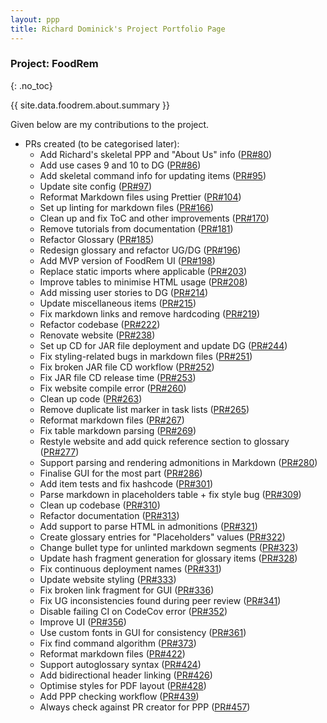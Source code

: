 ```yaml
---
layout: ppp
title: Richard Dominick's Project Portfolio Page
---
```


<!-- markdownlint-disable-next-line blanks-around-headers -->
### Project: FoodRem
{: .no_toc}

<!-- markdownlint-disable-next-line proper-names -->
{{ site.data.foodrem.about.summary }}

Given below are my contributions to the project.

* PRs created (to be categorised later):
  * Add Richard's skeletal PPP and \"About Us\" info ([PR#80](https://github.com/AY2223S1-CS2103T-W16-2/tp/pull/80))
  * Add use cases 9 and 10 to DG ([PR#86](https://github.com/AY2223S1-CS2103T-W16-2/tp/pull/86))
  * Add skeletal command info for updating items ([PR#95](https://github.com/AY2223S1-CS2103T-W16-2/tp/pull/95))
  * Update site config ([PR#97](https://github.com/AY2223S1-CS2103T-W16-2/tp/pull/97))
  * Reformat Markdown files using Prettier ([PR#104](https://github.com/AY2223S1-CS2103T-W16-2/tp/pull/104))
  * Set up linting for markdown files ([PR#166](https://github.com/AY2223S1-CS2103T-W16-2/tp/pull/166))
  * Clean up and fix ToC and other improvements ([PR#170](https://github.com/AY2223S1-CS2103T-W16-2/tp/pull/170))
  * Remove tutorials from documentation ([PR#181](https://github.com/AY2223S1-CS2103T-W16-2/tp/pull/181))
  * Refactor Glossary ([PR#185](https://github.com/AY2223S1-CS2103T-W16-2/tp/pull/185))
  * Redesign glossary and refactor UG/DG ([PR#196](https://github.com/AY2223S1-CS2103T-W16-2/tp/pull/196))
  * Add MVP version of FoodRem UI ([PR#198](https://github.com/AY2223S1-CS2103T-W16-2/tp/pull/198))
  * Replace static imports where applicable ([PR#203](https://github.com/AY2223S1-CS2103T-W16-2/tp/pull/203))
  * Improve tables to minimise HTML usage ([PR#208](https://github.com/AY2223S1-CS2103T-W16-2/tp/pull/208))
  * Add missing user stories to DG ([PR#214](https://github.com/AY2223S1-CS2103T-W16-2/tp/pull/214))
  * Update miscellaneous items ([PR#215](https://github.com/AY2223S1-CS2103T-W16-2/tp/pull/215))
  * Fix markdown links and remove hardcoding ([PR#219](https://github.com/AY2223S1-CS2103T-W16-2/tp/pull/219))
  * Refactor codebase ([PR#222](https://github.com/AY2223S1-CS2103T-W16-2/tp/pull/222))
  * Renovate website ([PR#238](https://github.com/AY2223S1-CS2103T-W16-2/tp/pull/238))
  * Set up CD for JAR file deployment and update DG ([PR#244](https://github.com/AY2223S1-CS2103T-W16-2/tp/pull/244))
  * Fix styling-related bugs in markdown files ([PR#251](https://github.com/AY2223S1-CS2103T-W16-2/tp/pull/251))
  * Fix broken JAR file CD workflow ([PR#252](https://github.com/AY2223S1-CS2103T-W16-2/tp/pull/252))
  * Fix JAR file CD release time ([PR#253](https://github.com/AY2223S1-CS2103T-W16-2/tp/pull/253))
  * Fix website compile error ([PR#260](https://github.com/AY2223S1-CS2103T-W16-2/tp/pull/260))
  * Clean up code ([PR#263](https://github.com/AY2223S1-CS2103T-W16-2/tp/pull/263))
  * Remove duplicate list marker in task lists ([PR#265](https://github.com/AY2223S1-CS2103T-W16-2/tp/pull/265))
  * Reformat markdown files ([PR#267](https://github.com/AY2223S1-CS2103T-W16-2/tp/pull/267))
  * Fix table markdown parsing ([PR#269](https://github.com/AY2223S1-CS2103T-W16-2/tp/pull/269))
  * Restyle website and add quick reference section to glossary ([PR#277](https://github.com/AY2223S1-CS2103T-W16-2/tp/pull/277))
  * Support parsing and rendering admonitions in Markdown ([PR#280](https://github.com/AY2223S1-CS2103T-W16-2/tp/pull/280))
  * Finalise GUI for the most part ([PR#286](https://github.com/AY2223S1-CS2103T-W16-2/tp/pull/286))
  * Add item tests and fix hashcode ([PR#301](https://github.com/AY2223S1-CS2103T-W16-2/tp/pull/301))
  * Parse markdown in placeholders table + fix style bug ([PR#309](https://github.com/AY2223S1-CS2103T-W16-2/tp/pull/309))
  * Clean up codebase ([PR#310](https://github.com/AY2223S1-CS2103T-W16-2/tp/pull/310))
  * Refactor documentation ([PR#313](https://github.com/AY2223S1-CS2103T-W16-2/tp/pull/313))
  * Add support to parse HTML in admonitions ([PR#321](https://github.com/AY2223S1-CS2103T-W16-2/tp/pull/321))
  * Create glossary entries for \"Placeholders\" values ([PR#322](https://github.com/AY2223S1-CS2103T-W16-2/tp/pull/322))
  * Change bullet type for unlinted markdown segments ([PR#323](https://github.com/AY2223S1-CS2103T-W16-2/tp/pull/323))
  * Update hash fragment generation for glossary items ([PR#328](https://github.com/AY2223S1-CS2103T-W16-2/tp/pull/328))
  * Fix continuous deployment names ([PR#331](https://github.com/AY2223S1-CS2103T-W16-2/tp/pull/331))
  * Update website styling ([PR#333](https://github.com/AY2223S1-CS2103T-W16-2/tp/pull/333))
  * Fix broken link fragment for GUI ([PR#336](https://github.com/AY2223S1-CS2103T-W16-2/tp/pull/336))
  * Fix UG inconsistencies found during peer review ([PR#341](https://github.com/AY2223S1-CS2103T-W16-2/tp/pull/341))
  * Disable failing CI on CodeCov error ([PR#352](https://github.com/AY2223S1-CS2103T-W16-2/tp/pull/352))
  * Improve UI ([PR#356](https://github.com/AY2223S1-CS2103T-W16-2/tp/pull/356))
  * Use custom fonts in GUI for consistency ([PR#361](https://github.com/AY2223S1-CS2103T-W16-2/tp/pull/361))
  * Fix find command algorithm ([PR#373](https://github.com/AY2223S1-CS2103T-W16-2/tp/pull/373))
  * Reformat markdown files ([PR#422](https://github.com/AY2223S1-CS2103T-W16-2/tp/pull/422))
  * Support autoglossary syntax ([PR#424](https://github.com/AY2223S1-CS2103T-W16-2/tp/pull/424))
  * Add bidirectional header linking ([PR#426](https://github.com/AY2223S1-CS2103T-W16-2/tp/pull/426))
  * Optimise styles for PDF layout ([PR#428](https://github.com/AY2223S1-CS2103T-W16-2/tp/pull/428))
  * Add PPP checking workflow ([PR#439](https://github.com/AY2223S1-CS2103T-W16-2/tp/pull/439))
  * Always check against PR creator for PPP ([PR#457](https://github.com/AY2223S1-CS2103T-W16-2/tp/pull/457))

<!-- TODO: Categorise everything -->
<!-- * **New Feature**: Added the ability to undo/redo previous commands.

  * What it does: allows the user to undo all previous commands one at a time. Preceding undo commands can be reversed by using the redo command.
  * Justification: This feature improves the product significantly because a user can make mistakes in commands and the app should provide a convenient way to rectify them.
  * Highlights: This enhancement affects existing commands and commands to be added in future. It required an in-depth analysis of design alternatives. The implementation too was challenging as it required changes to existing commands.
  * Credits: _{mention here if you reused any code/ideas from elsewhere or if a third-party library is heavily used in the feature so that a reader can make a more accurate judgement of how much effort went into the feature}_

* **New Feature**: Added a history command that allows the user to navigate to previous commands using up/down keys.

* **Code contributed**: [RepoSense link]()

* **Project management**:

  * Managed releases `v1.3` - `v1.5rc` (3 releases) on GitHub

* **Enhancements to existing features**:

  * Updated the GUI color scheme (Pull requests [\#33](), [\#34]())
  * Wrote additional tests for existing features to increase coverage from 88% to 92% (Pull requests [\#36](), [\#38]())

* **Documentation**:

  * User Guide:
    * Added documentation for the features `delete` and `find` [\#72]()
    * Did cosmetic tweaks to existing documentation of features `clear`, `exit`: [\#74]()
  * Developer Guide:
    * Added implementation details of the `delete` feature.

* **Community**:

  * PRs reviewed (with non-trivial review comments): [\#12](), [\#32](), [\#19](), [\#42]()
  * Contributed to forum discussions (examples: [1](), [2](), [3](), [4]())
  * Reported bugs and suggestions for other teams in the class (examples: [1](), [2](), [3]())
  * Some parts of the history feature I added was adopted by several other class mates ([1](), [2]())

* **Tools**:

  * Integrated a third party library (Natty) to the project ([\#42]())
  * Integrated a new Github plugin (CircleCI) to the team repo

* _{you can add/remove categories in the list above}_ -->
